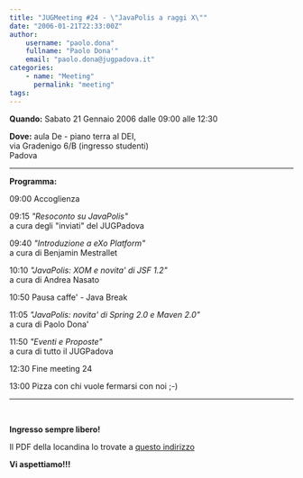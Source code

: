 ```yaml
---
title: "JUGMeeting #24 - \"JavaPolis a raggi X\""
date: "2006-01-21T22:33:00Z"
author:
    username: "paolo.dona"
    fullname: "Paolo Dona'"
    email: "paolo.dona@jugpadova.it"
categories:
    - name: "Meeting"
      permalink: "meeting"
tags:
---
```


**Quando:** Sabato 21 Gennaio 2006 dalle 09:00 alle 12:30

**Dove:** aula De - piano terra al DEI,\
via Gradenigo 6/B (ingresso studenti)\
Padova

  ---------------- ---------------------------------------------------
  **Programma:**   

  09:00            Accoglienza

  09:15            *"Resoconto su JavaPolis"*\
                   a cura degli "inviati" del JUGPadova

  09:40            *"Introduzione a eXo Platform"*\
                   a cura di Benjamin Mestrallet

  10:10            *"JavaPolis: XOM e novita' di JSF 1.2"*\
                   a cura di Andrea Nasato

  10:50            Pausa caffe' - Java Break

  11:05            *"JavaPolis: novita' di Spring 2.0 e Maven 2.0"*\
                   a cura di Paolo Dona'

  11:50            *"Eventi e Proposte"*\
                   a cura di tutto il JUGPadova

  12:30            Fine meeting 24

  13:00            Pizza con chi vuole fermarsi con noi ;-)
  ---------------- ---------------------------------------------------

<br />

**Ingresso sempre libero!**

Il PDF della locandina lo trovate a [questo
indirizzo](http://www.dei.unipd.it/~ieeesb/JUG_Vol/JUGmeeting24b.pdf)

**Vi aspettiamo!!!**
